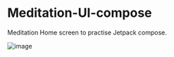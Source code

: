 # Meditation-UI-compose
Meditation Home screen to practise Jetpack compose.




![image](https://user-images.githubusercontent.com/59229510/226765595-57f64f81-3b62-4318-a30b-ba5dda6b8d43.png)
